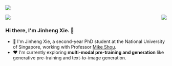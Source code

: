![](https://komarev.com/ghpvc/?username=Sierkinhane)

![](https://komarev.com/ghpvc/?username=ydli-ai)
<img align="right" src="https://github-readme-stats.anuraghazra1.vercel.app/api?username=Sierkinhane&show_icons=true&icon_color=CE1D2D&text_color=718096&bg_color=ffffff&hide_title=true" />

### Hi there, I'm Jinheng Xie. 👋

- 🌱 I'm Jinheng Xie, a second-year PhD student at the National University of Singapore, working with Professor [Mike Shou](https://scholar.google.com/citations?user=h1-3lSoAAAAJ&hl=zh-CN). </a>
- ❤️ I'm currently exploring **multi-modal pre-training and generation** like generative pre-training and text-to-image generation.





<!--
**Sierkinhane/Sierkinhane** is a ✨ _special_ ✨ repository because its `README.md` (this file) appears on your GitHub profile.
- ❤️  I'm currently serving as a reviewer for **TPAMI** (IEEE Transactions on Pattern Analysis and Machine Intelligence), **IJCV** (International Journal of Computer Vision), AAAI and CVPR.
![Sierkinhane's github stats](https://github-readme-stats.anuraghazra1.vercel.app/api?username=Sierkinhane&show_icons=true&theme=cobalt)
Here are some ideas to get you started:

- 🔭 I’m currently working on ...
- 🌱 I’m currently learning ...
- 👯 I’m looking to collaborate on ...
- 🤔 I’m looking for help with ...
- 💬 Ask me about ...
- 📫 How to reach me: ...
- 😄 Pronouns: ...
- ⚡ Fun fact: ...
-->

